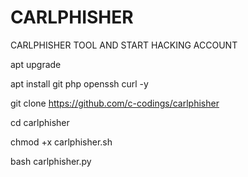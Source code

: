 # CARLPHISHER
CARLPHISHER TOOL AND START HACKING ACCOUNT

apt upgrade

apt install git php openssh curl -y

git clone https://github.com/c-codings/carlphisher

cd carlphisher

chmod +x carlphisher.sh

bash carlphisher.py
